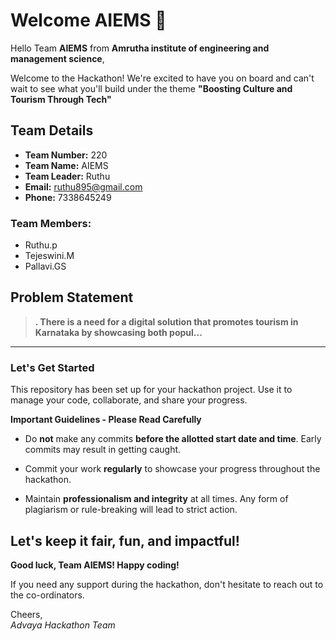 # Welcome AIEMS 👋

Hello Team **AIEMS** from **Amrutha institute of engineering and management science**,

Welcome to the Hackathon! We're excited to have you on board and can't wait to see what you'll build under the theme **"Boosting Culture and Tourism Through Tech"** 

## Team Details

- **Team Number:** 220  
- **Team Name:** AIEMS
- **Team Leader:** Ruthu  
- **Email:** ruthu895@gmail.com  
- **Phone:** 7338645249  

### Team Members:
- Ruthu.p 
- Tejeswini.M 
- Pallavi.GS 

## Problem Statement

> **. There is a need for a digital solution that promotes tourism in Karnataka by showcasing both popul...**

---

### Let's Get Started 

This repository has been set up for your hackathon project. Use it to manage your code, collaborate, and share your progress.

**Important Guidelines - Please Read Carefully**

- Do **not** make any commits **before the allotted start date and time**. Early commits may result in getting caught.
- Commit your work **regularly** to showcase your progress throughout the hackathon.

- Maintain **professionalism and integrity** at all times. Any form of plagiarism or rule-breaking will lead to strict action.

Let's keep it fair, fun, and impactful! 
---

**Good luck, Team AIEMS! Happy coding!**

If you need any support during the hackathon, don't hesitate to reach out to the co-ordinators.

Cheers,  
_Advaya Hackathon Team_